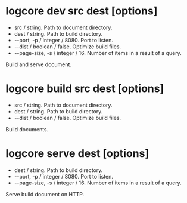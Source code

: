 # logcore dev src dest [options]

* src / string. Path to document directory.
* dest / string. Path to build directory.
* --port, -p / integer / 8080. Port to listen.
* --dist / boolean / false. Optimize build files.
* --page-size, -s / integer / 16. Number of items in a result of a query.

Build and serve document.

# logcore build src dest [options]

* src / string. Path to document directory.
* dest / string. Path to build directory.
* --dist / boolean / false. Optimize build files.

Build documents.

# logcore serve dest [options]

* dest / string. Path to build directory.
* --port, -p / integer / 8080. Port to listen.
* --page-size, -s / integer / 16. Number of items in a result of a query.

Serve build document on HTTP.
